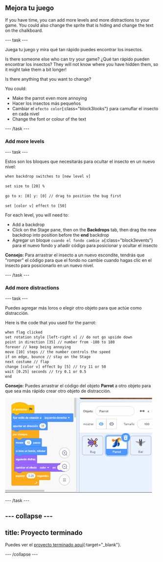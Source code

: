 ## Mejora tu juego

If you have time, you can add more levels and more distractions to your game. You could also change the sprite that is hiding and change the text on the chalkboard.

--- task ---

Juega tu juego y mira qué tan rápido puedes encontrar los insectos.

Is there someone else who can try your game? ¿Qué tan rápido pueden encontrar los insectos? They will not know where you have hidden them, so it might take them a bit longer!

Is there anything that you want to change?

You could:
- Make the parrot even more annoying
- Hacer los insectos más pequeños
- Cambiar el `efecto color`{:class="block3looks"} para camuflar el insecto en cada nivel
- Change the font or colour of the text

--- /task ---

### Add more levels

--- task ---

Estos son los bloques que necesitarás para ocultar el insecto en un nuevo nivel:

```blocks3
when backdrop switches to [new level v]

set size to [20] %

go to x: [0] y: [0] // drag to position the bug first

set [color v] effect to [50]
```

For each level, you will need to:
- Add a backdrop
- Click on the Stage pane, then on the **Backdrops** tab, then drag the new backdrop into position before the **end** backdrop
- Agregar un bloque `cuando el fondo cambie a`{:class="block3events"} para el nuevo fondo y añadir código para posicionar y ocultar el insecto

**Consejo:** Para arrastrar el insecto a un nuevo escondite, tendrás que "romper" el código para que el fondo no cambie cuando hagas clic en el insecto para posicionarlo en un nuevo nivel.

--- /task ---

### Add more distractions

--- task ---

Puedes agregar más loros o elegir otro objeto para que actúe como distracción.

Here is the code that you used for the parrot:

```blocks3
when flag clicked
set rotation style [left-right v] // do not go upside down
point in direction [35] // number from -180 to 180
forever // keep being annoying
move [10] steps // the number controls the speed
if on edge, bounce // stay on the Stage
next costume // flap
change [color v] effect by [5] // try 11 or 50
wait [0.25] seconds // try 0.1 or 0.5
end
```

**Consejo:** Puedes arrastrar el código del objeto **Parrot** a otro objeto para que sea más rápido crear otro objeto de distracción.

![Dragging code from the Code area to another sprite in the Sprite list.](images/drag-parrot-code.gif)

--- /task ---

--- collapse ---
---
title: Proyecto terminado
---

Puedes ver el [proyecto terminado aquí](https://scratch.mit.edu/projects/486719939/){:target="_blank"}.

--- /collapse ---